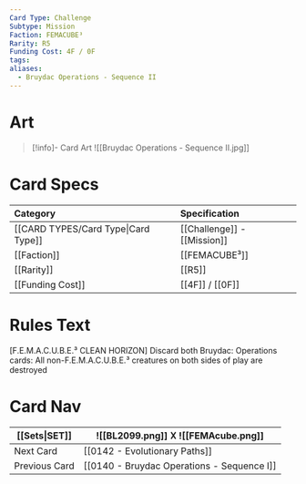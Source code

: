 ```yaml
---
Card Type: Challenge
Subtype: Mission
Faction: FEMACUBE³
Rarity: R5
Funding Cost: 4F / 0F
tags: 
aliases:
  - Bruydac Operations - Sequence II
---
```

# Art

> [!info]- Card Art
> ![[Bruydac Operations - Sequence II.jpg]]

# Card Specs

| Category | Specification| 
| :--- | :--- |
| [[CARD TYPES/Card Type\|Card Type]] | [[Challenge]] - [[Mission]] |  
| [[Faction]] | [[FEMACUBE³]] |  
| [[Rarity]] | [[R5]] |  
| [[Funding Cost]] | [[4F]] / [[0F]] |  

# Rules Text  

[F.E.M.A.C.U.B.E.³ CLEAN HORIZON] 
Discard both Bruydac: Operations cards: 
All non-F.E.M.A.C.U.B.E.³ creatures on both sides of play are destroyed

# Card Nav

| [[Sets\|SET]] |  ![[BL2099.png]] 𐌢 ![[FEMAcube.png]] |
| ------------- | ------------------------------ |
| Next Card     | [[0142 - Evolutionary Paths]] |
| Previous Card | [[0140 - Bruydac Operations - Sequence I]] |


